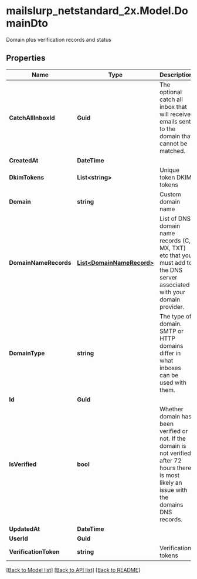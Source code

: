 # mailslurp_netstandard_2x.Model.DomainDto
Domain plus verification records and status

## Properties

Name | Type | Description | Notes
------------ | ------------- | ------------- | -------------
**CatchAllInboxId** | **Guid** | The optional catch all inbox that will receive emails sent to the domain that cannot be matched. | [optional] 
**CreatedAt** | **DateTime** |  | 
**DkimTokens** | **List&lt;string&gt;** | Unique token DKIM tokens | [optional] 
**Domain** | **string** | Custom domain name | [optional] 
**DomainNameRecords** | [**List&lt;DomainNameRecord&gt;**](DomainNameRecord) | List of DNS domain name records (C, MX, TXT) etc that you must add to the DNS server associated with your domain provider. | [optional] 
**DomainType** | **string** | The type of domain. SMTP or HTTP domains differ in what inboxes can be used with them. | [optional] 
**Id** | **Guid** |  | 
**IsVerified** | **bool** | Whether domain has been verified or not. If the domain is not verified after 72 hours there is most likely an issue with the domains DNS records. | [optional] 
**UpdatedAt** | **DateTime** |  | 
**UserId** | **Guid** |  | 
**VerificationToken** | **string** | Verification tokens | [optional] 

[[Back to Model list]](../README#documentation-for-models) [[Back to API list]](../README#documentation-for-api-endpoints) [[Back to README]](../README)

